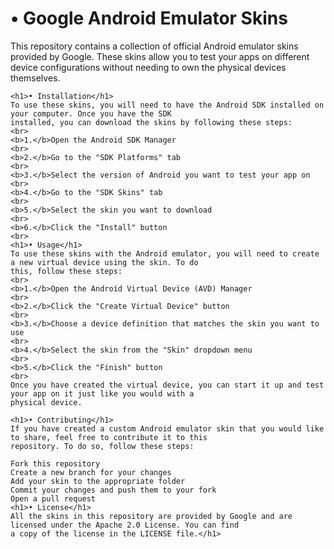 <!DOCTYPE html>
<html lang="en">

<head>
    <meta charset="UTF-8">
    <meta http-equiv="X-UA-Compatible" content="IE=edge">
    <meta name="viewport" content="width=device-width, initial-scale=1.0">
    <title>Document</title>
</head>

<body>
    <h1>• Google Android Emulator Skins</h1>
    This repository contains a collection of official Android emulator skins provided by Google. These skins allow you
    to test your apps on different device configurations without needing to own the physical devices themselves.

    <h1>• Installation</h1>
    To use these skins, you will need to have the Android SDK installed on your computer. Once you have the SDK
    installed, you can download the skins by following these steps:
    <br>
    <b>1.</b>Open the Android SDK Manager
    <br>
    <b>2.</b>Go to the "SDK Platforms" tab
    <br>
    <b>3.</b>Select the version of Android you want to test your app on
    <br>
    <b>4.</b>Go to the "SDK Skins" tab
    <br>
    <b>5.</b>Select the skin you want to download
    <br>
    <b>6.</b>Click the "Install" button
    <br>
    <h1>• Usage</h1>
    To use these skins with the Android emulator, you will need to create a new virtual device using the skin. To do
    this, follow these steps:
    <br>
    <b>1.</b>Open the Android Virtual Device (AVD) Manager
    <br>
    <b>2.</b>Click the "Create Virtual Device" button
    <br>
    <b>3.</b>Choose a device definition that matches the skin you want to use
    <br>
    <b>4.</b>Select the skin from the "Skin" dropdown menu
    <br>
    <b>5.</b>Click the "Finish" button
    <br>
    Once you have created the virtual device, you can start it up and test your app on it just like you would with a
    physical device.

    <h1>• Contributing</h1>
    If you have created a custom Android emulator skin that you would like to share, feel free to contribute it to this
    repository. To do so, follow these steps:

    Fork this repository
    Create a new branch for your changes
    Add your skin to the appropriate folder
    Commit your changes and push them to your fork
    Open a pull request
    <h1>• License</h1>
    All the skins in this repository are provided by Google and are licensed under the Apache 2.0 License. You can find
    a copy of the license in the LICENSE file.</h1>
</body>

</html>
